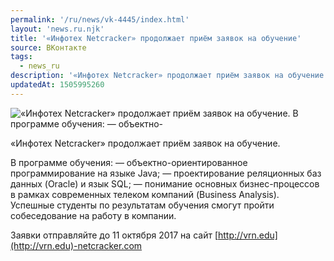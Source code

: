 ```yaml
---
permalink: '/ru/news/vk-4445/index.html'
layout: 'news.ru.njk'
title: '«Инфотех Netcracker» продолжает приём заявок на обучение'
source: ВКонтакте
tags:
  - news_ru
description: '«Инфотех Netcracker» продолжает приём заявок на обучение'
updatedAt: 1505995260
---
```

![«Инфотех Netcracker» продолжает приём заявок на обучение. В программе обучения: — объектно-](https://sun9-65.userapi.com/impf/c840526/v840526319/9044/I_SgqX4E0QY.jpg?size=1280x853&quality=96&sign=37b3736abaa145e95e96ae6405a95435&c_uniq_tag=MxuWURzp-6aK_Z_oqF8nj1OT8ZCGcQUIZf39nUyVCe0&type=album)

«Инфотех Netcracker» продолжает приём заявок на обучение.

В программе обучения:
— объектно-ориентированное программирование на языке Java;
— проектирование реляционных баз данных (Oracle) и язык SQL;
— понимание основных бизнес-процессов в рамках современных телеком компаний (Business Analysis).
Успешные студенты по результатам обучения смогут пройти собеседование на работу в компании.

Заявки отправляйте до 11 октября 2017 на сайт [http://vrn.edu](http://vrn.edu)-netcracker.com
